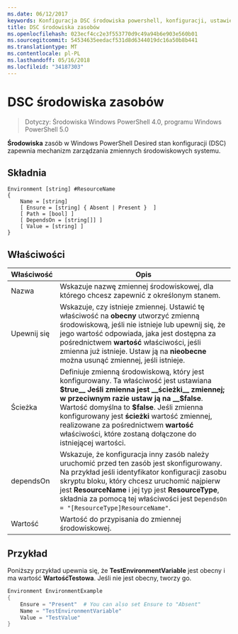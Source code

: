 ```yaml
---
ms.date: 06/12/2017
keywords: Konfiguracja DSC środowiska powershell, konfiguracji, ustawienia
title: DSC środowiska zasobów
ms.openlocfilehash: 023ecf4cc2e3f553770d9c49a94b6e903e560b01
ms.sourcegitcommit: 54534635eedacf531d8d6344019dc16a50b8b441
ms.translationtype: MT
ms.contentlocale: pl-PL
ms.lasthandoff: 05/16/2018
ms.locfileid: "34187303"
---
```

# <a name="dsc-environment-resource"></a>DSC środowiska zasobów

> Dotyczy: Środowiska Windows PowerShell 4.0, programu Windows PowerShell 5.0

__Środowiska__ zasób w Windows PowerShell Desired stan konfiguracji (DSC) zapewnia mechanizm zarządzania zmiennych środowiskowych systemu.

## <a name="syntax"></a>Składnia
``` mof
Environment [string] #ResourceName
{
    Name = [string]
    [ Ensure = [string] { Absent | Present }  ]
    [ Path = [bool] ]
    [ DependsOn = [string[]] ]
    [ Value = [string] ]
}
```

## <a name="properties"></a>Właściwości

|  Właściwość  |  Opis   |
|---|---|
| Nazwa| Wskazuje nazwę zmiennej środowiskowej, dla którego chcesz zapewnić z określonym stanem.|
| Upewnij się| Wskazuje, czy istnieje zmiennej. Ustawić tę właściwość na __obecny__ utworzyć zmienną środowiskową, jeśli nie istnieje lub upewnij się, że jego wartość odpowiada, jaka jest dostępna za pośrednictwem __wartość__ właściwości, jeśli zmienna już istnieje. Ustaw ją na __nieobecne__ można usunąć zmiennej, jeśli istnieje.|
| Ścieżka| Definiuje zmienną środowiskową, który jest konfigurowany. Ta właściwość jest ustawiana __$true__ Jeśli zmienna jest __ścieżki__ zmiennej; w przeciwnym razie ustaw ją na __$false__. Wartość domyślna to __$false__. Jeśli zmienna konfigurowany jest __ścieżki__ wartość zmiennej, realizowane za pośrednictwem __wartość__ właściwości, które zostaną dołączone do istniejącej wartości.|
| dependsOn | Wskazuje, że konfiguracja inny zasób należy uruchomić przed ten zasób jest skonfigurowany. Na przykład jeśli identyfikator konfiguracji zasobu skryptu bloku, który chcesz uruchomić najpierw jest __ResourceName__ i jej typ jest __ResourceType__, składnia za pomocą tej właściwości jest `DependsOn = "[ResourceType]ResourceName"`.|
| Wartość| Wartość do przypisania do zmiennej środowiskowej.|

## <a name="example"></a>Przykład

Poniższy przykład upewnia się, że __TestEnvironmentVariable__ jest obecny i ma wartość __WartośćTestowa__. Jeśli nie jest obecny, tworzy go.

```powershell
Environment EnvironmentExample
{
    Ensure = "Present"  # You can also set Ensure to "Absent"
    Name = "TestEnvironmentVariable"
    Value = "TestValue"
}
```